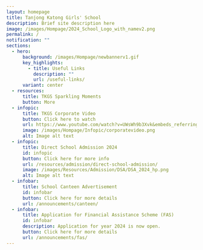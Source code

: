```yaml
---
layout: homepage
title: Tanjong Katong Girls' School
description: Brief site description here
image: /images/Hompage/2024_School_Logo_with_namev2.png
permalink: /
notification: ""
sections:
  - hero:
      background: /images/Hompage/newbannerv1.gif
      key_highlights:
        - title: Useful Links
          description: ""
          url: /useful-links/
      variant: center
  - resources:
      title: TKGS Sparkling Moments
      button: More
  - infopic:
      title: TKGS Corporate Video
      button: Click here to watch
      url: https://www.youtube.com/watch?v=UWsWh9b3Xvk&embeds_referring_euri=https%3A%2F%2Fwww.youtube.com%2Fwatch%3Fv%3DUWsWh9b3Xvk%26t%3D14s&feature=emb_imp_woyt
      image: /images/Hompage/Infopic/corporatevideo.png
      alt: Image alt text
  - infopic:
      title: Direct School Admission 2024
      id: infopic
      button: Click here for more info
      url: /resources/admission/direct-school-admission/
      image: /images/Resources/Admission/DSA/DSA_2024_hp.png
      alt: Image alt text
  - infobar:
      title: School Canteen Advertisement
      id: infobar
      button: Click here for more details
      url: /announcements/canteen/
  - infobar:
      title: Application for Financial Assistance Scheme (FAS)
      id: infobar
      description: Application for year 2024 is now open.
      button: Click here for more details
      url: /announcements/fas/
---
```

